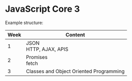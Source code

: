  # JavaScript Core 3

 Example structure:

|Week | Content |
| --- | ------- |
| 1 | JSON <br> HTTP, AJAX, APIS |
| 2 | Promises <br> fetch |
| 3 | Classes and Object Oriented Programming |